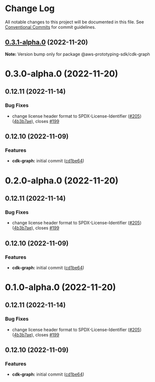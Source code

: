 # Change Log

All notable changes to this project will be documented in this file.
See [Conventional Commits](https://conventionalcommits.org) for commit guidelines.

## [0.3.1-alpha.0](https://github.com/aws/aws-prototyping-sdk/compare/@aws-prototyping-sdk/cdk-graph@0.3.0-alpha.0...@aws-prototyping-sdk/cdk-graph@0.3.1-alpha.0) (2022-11-20)

**Note:** Version bump only for package @aws-prototyping-sdk/cdk-graph





# 0.3.0-alpha.0 (2022-11-20)



## 0.12.11 (2022-11-14)


### Bug Fixes

* change license header format to SPDX-License-Identifier ([#205](https://github.com/aws/aws-prototyping-sdk/issues/205)) ([4b3b7ae](https://github.com/aws/aws-prototyping-sdk/commit/4b3b7ae1fe716e969010a2aca6ac90089b16c2c1)), closes [#199](https://github.com/aws/aws-prototyping-sdk/issues/199)



## 0.12.10 (2022-11-09)


### Features

* **cdk-graph:** initial commit ([cd1be64](https://github.com/aws/aws-prototyping-sdk/commit/cd1be6495ffa3c8e1aaddb02490b297691494990))





# 0.2.0-alpha.0 (2022-11-20)

## 0.12.11 (2022-11-14)

### Bug Fixes

- change license header format to SPDX-License-Identifier ([#205](https://github.com/aws/aws-prototyping-sdk/issues/205)) ([4b3b7ae](https://github.com/aws/aws-prototyping-sdk/commit/4b3b7ae1fe716e969010a2aca6ac90089b16c2c1)), closes [#199](https://github.com/aws/aws-prototyping-sdk/issues/199)

## 0.12.10 (2022-11-09)

### Features

- **cdk-graph:** initial commit ([cd1be64](https://github.com/aws/aws-prototyping-sdk/commit/cd1be6495ffa3c8e1aaddb02490b297691494990))

# 0.1.0-alpha.0 (2022-11-20)

## 0.12.11 (2022-11-14)

### Bug Fixes

- change license header format to SPDX-License-Identifier ([#205](https://github.com/aws/aws-prototyping-sdk/issues/205)) ([4b3b7ae](https://github.com/aws/aws-prototyping-sdk/commit/4b3b7ae1fe716e969010a2aca6ac90089b16c2c1)), closes [#199](https://github.com/aws/aws-prototyping-sdk/issues/199)

## 0.12.10 (2022-11-09)

### Features

- **cdk-graph:** initial commit ([cd1be64](https://github.com/aws/aws-prototyping-sdk/commit/cd1be6495ffa3c8e1aaddb02490b297691494990))
